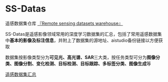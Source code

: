 # SS-Datas

遥感数据集仓库 [『Remote sensing datasets warehouse』](README.md)

SS-Datas是遥感影像领域常用的深度学习数据集的汇总，包括了常用遥感数据集中**基本的影像及标注信息**，并附上了数据集的源地址、aistudio备份链接以方便获取

数据集按影像类型分为**可见光、高光谱、SAR**三大类，按任务类型可分为**图像分类、图像分割、变化检测、目标检测、目标跟踪、多标签分类、图像生成**等

[遥感数据集汇总](summary/RS-Data-summary.md)
